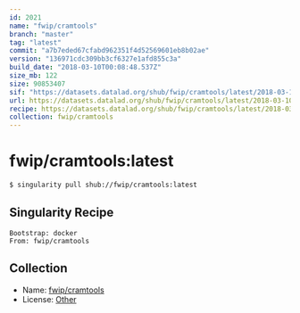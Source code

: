 ```yaml
---
id: 2021
name: "fwip/cramtools"
branch: "master"
tag: "latest"
commit: "a7b7eded67cfabd962351f4d52569601eb8b02ae"
version: "136971cdc309bb3cf6327e1afd855c3a"
build_date: "2018-03-10T00:08:48.537Z"
size_mb: 122
size: 90853407
sif: "https://datasets.datalad.org/shub/fwip/cramtools/latest/2018-03-10-a7b7eded-136971cd/136971cdc309bb3cf6327e1afd855c3a.simg"
url: https://datasets.datalad.org/shub/fwip/cramtools/latest/2018-03-10-a7b7eded-136971cd/
recipe: https://datasets.datalad.org/shub/fwip/cramtools/latest/2018-03-10-a7b7eded-136971cd/Singularity
collection: fwip/cramtools
---
```


# fwip/cramtools:latest

```bash
$ singularity pull shub://fwip/cramtools:latest
```

## Singularity Recipe

```singularity
Bootstrap: docker
From: fwip/cramtools
```

## Collection

 - Name: [fwip/cramtools](https://github.com/fwip/cramtools)
 - License: [Other](None)

